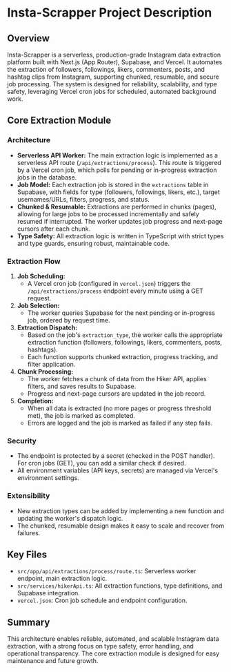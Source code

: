 # Insta-Scrapper Project Description

## Overview
Insta-Scrapper is a serverless, production-grade Instagram data extraction platform built with Next.js (App Router), Supabase, and Vercel. It automates the extraction of followers, followings, likers, commenters, posts, and hashtag clips from Instagram, supporting chunked, resumable, and secure job processing. The system is designed for reliability, scalability, and type safety, leveraging Vercel cron jobs for scheduled, automated background work.

## Core Extraction Module

### Architecture
- **Serverless API Worker:** The main extraction logic is implemented as a serverless API route (`/api/extractions/process`). This route is triggered by a Vercel cron job, which polls for pending or in-progress extraction jobs in the database.
- **Job Model:** Each extraction job is stored in the `extractions` table in Supabase, with fields for type (followers, followings, likers, etc.), target usernames/URLs, filters, progress, and status.
- **Chunked & Resumable:** Extractions are performed in chunks (pages), allowing for large jobs to be processed incrementally and safely resumed if interrupted. The worker updates job progress and next-page cursors after each chunk.
- **Type Safety:** All extraction logic is written in TypeScript with strict types and type guards, ensuring robust, maintainable code.

### Extraction Flow
1. **Job Scheduling:**
   - A Vercel cron job (configured in `vercel.json`) triggers the `/api/extractions/process` endpoint every minute using a GET request.
2. **Job Selection:**
   - The worker queries Supabase for the next pending or in-progress job, ordered by request time.
3. **Extraction Dispatch:**
   - Based on the job's `extraction_type`, the worker calls the appropriate extraction function (followers, followings, likers, commenters, posts, hashtags).
   - Each function supports chunked extraction, progress tracking, and filter application.
4. **Chunk Processing:**
   - The worker fetches a chunk of data from the Hiker API, applies filters, and saves results to Supabase.
   - Progress and next-page cursors are updated in the job record.
5. **Completion:**
   - When all data is extracted (no more pages or progress threshold met), the job is marked as completed.
   - Errors are logged and the job is marked as failed if any step fails.

### Security
- The endpoint is protected by a secret (checked in the POST handler). For cron jobs (GET), you can add a similar check if desired.
- All environment variables (API keys, secrets) are managed via Vercel's environment settings.

### Extensibility
- New extraction types can be added by implementing a new function and updating the worker's dispatch logic.
- The chunked, resumable design makes it easy to scale and recover from failures.

## Key Files
- `src/app/api/extractions/process/route.ts`: Serverless worker endpoint, main extraction logic.
- `src/services/hikerApi.ts`: All extraction functions, type definitions, and Supabase integration.
- `vercel.json`: Cron job schedule and endpoint configuration.

## Summary
This architecture enables reliable, automated, and scalable Instagram data extraction, with a strong focus on type safety, error handling, and operational transparency. The core extraction module is designed for easy maintenance and future growth.

